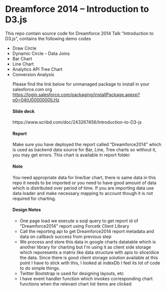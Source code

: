 <h1>Dreamforce 2014 – Introduction to D3.js</h1>

This repo contain source code for Dreamforce 2014 Talk “Introduction to D3.js”, contains the following demo codes
<ul>
<li>Draw Circle</li>
<li>Dynamic Circle – Data Joins</li>
<li>Bar Chart </li>
<li>Line Chart </li>
<li>Analytics API Tree Chart </li>
<li>Conversion Analysis</li>

Please find the link below for unmanaged package to install in your salesforce.com org
https://login.salesforce.com/packaging/installPackage.apexp?p0=04tU0000000ILHz

<h4>Slide deck</h4>
https://www.scribd.com/doc/243267456/Introduction-to-D3-js

<h4>Report</h4>
Make sure you have deployed the report called “Dreamforce2014” which is used as backend data source for Bar, Line, Tree charts so without it, you may get errors. This chart is available in report folder.

<h4>Note</h4>
You need appropriate data for line/bar chart, there is same data in this repo it needs to be imported or you need to have good amount of data which is distributed over period of time. If you are importing data use data loader and make necessary mapping to account though it is not required for charting.


<h4>Design Notes</h4>

<ul>
<li>One page load we execute a soql query to get report id of "Dreamforce2014" report using Forcetk Client Library</li>
<li>Call the reporting api to get Dreamforce2014 report metadata and data on callback success from previous step </li>
<li>We process and store this data in google charts datatable which is another library for charting but I'm using it as client side storage which reporesents a matrix like data structure with apis to slice/dice the data. Since there is good client storage solution available at this point I have to stick with this, I looked at indexDb I feel its lot of code to do simple things. </li>
<li>Twitter Bootstrap is used for designing layouts, etc </li>
<li> I have event handler function which invokes corresponding chart functions when the relevant chart list items are clicked </li>
</ul>


